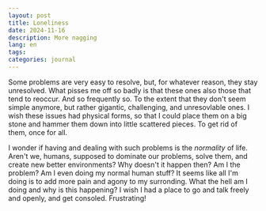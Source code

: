 ```yaml
---
layout: post
title: Loneliness
date: 2024-11-16
description: More nagging 
lang: en
tags: 
categories: journal
---
```


Some problems are very easy to resolve, but, for whatever reason, they stay unresolved. What pisses me off so badly is that these ones also those that tend to reoccur. And so frequently so. To the extent that they don't seem simple anymore, but rather gigantic, challenging, and unresovlable ones. I wish these issues had physical forms, so that I could place them on a big stone and hammer them down into little scattered pieces. To get rid of them, once for all. 

I wonder if having and dealing with such problems is the *normality* of life. Aren't we, humans, supposed to dominate our problems, solve them, and create new better environments? Why doesn't it happen then? Am I the problem? Am I even doing my normal human stuff? It seems like all I'm doing is to add more pain and agony to my surronding. What the hell am I doing and why is this happening? I wish I had a place to go and talk freely and openly, and get consoled. Frustrating!
